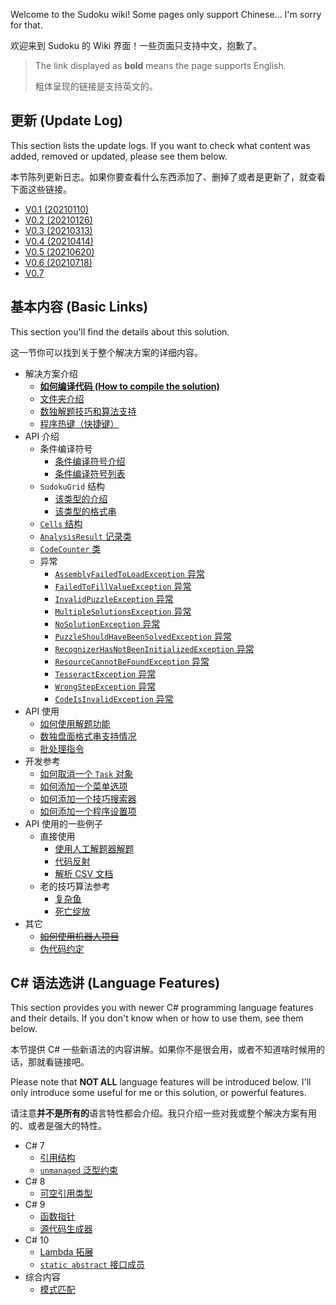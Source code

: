Welcome to the Sudoku wiki! Some pages only support Chinese... I'm sorry for that.

欢迎来到 Sudoku 的 Wiki 界面！一些页面只支持中文，抱歉了。

> The link displayed as **bold** means the page supports English.
>
> 粗体呈现的链接是支持英文的。



## 更新 (Update Log)

This section lists the update logs. If you want to check what content was added, removed or updated, please see them below.

本节陈列更新日志。如果你要查看什么东西添加了、删掉了或者是更新了，就查看下面这些链接。

* [V0.1 (20210110)](version/Version-0.1)
* [V0.2 (20210126)](version/Version-0.2)
* [V0.3 (20210313)](version/Version-0.3)
* [V0.4 (20210414)](version/Version-0.4)
* [V0.5 (20210620)](version/Version-0.5)
* [V0.6 (20210718)](version/Version-0.6)
* [V0.7](version/Version-0.7)



## 基本内容 (Basic Links)

This section you'll find the details about this solution.

这一节你可以找到关于整个解决方案的详细内容。

* 解决方案介绍
  * [**如何编译代码 (How to compile the solution)**](how-to/How-To-Compile-The-Solution)
  * [文件夹介绍](Introduction-Of-All-Folders)
  * [数独解题技巧和算法支持](Technique-Supports)
  * [程序热键（快捷键）](Program-Hotkeys)
* API 介绍
  * 条件编译符号
    * [条件编译符号介绍](conditional-compilation-symbols/Introduction-About-Conditional-Compilation-Symbols)
    * [条件编译符号列表](conditional-compilation-symbols/List-Of-Conditional-Compilation-Symbols)
  * `SudokuGrid` 结构
    * [该类型的介绍](types/structs/How-To-Use-Struct-SudokuGrid)
    * [该类型的格式串](types/structs/Formats-Of-SudokuGrid)
  * [`Cells` 结构](types/structs/How-To-Use-Struct-Cells)
  * [`AnalysisResult` 记录类](types/classes/How-To-Use-Record-Class-AnalysisResult)
  * [`CodeCounter` 类](types/classes/How-To-Use-Class-CodeCounter)
  * 异常
    * [`AssemblyFailedToLoadException` 异常](types/exceptions/Exception-AssemblyFailedToLoadException)
    * [`FailedToFillValueException` 异常](types/exceptions/Exception-FailedToFillValueException)
    * [`InvalidPuzzleException` 异常](types/exceptions/Exception-InvalidPuzzleException)
    * [`MultipleSolutionsException` 异常](types/exceptions/Exception-MultipleSolutionsException)
    * [`NoSolutionException` 异常](types/exceptions/Exception-NoSolutionException)
    * [`PuzzleShouldHaveBeenSolvedException` 异常](types/exceptions/Exception-PuzzleShouldHaveBeenSolvedException)
    * [`RecognizerHasNotBeenInitializedException` 异常](types/exceptions/Exception-RecognizerHasNotBeenInitializedException)
    * [`ResourceCannotBeFoundException` 异常](types/exceptions/Exception-ResourceCannotBeFoundException)
    * [`TesseractException` 异常](types/exceptions/Exception-TesseractException)
    * [`WrongStepException` 异常](types/exceptions/Exception-WrongStepException)
    * [`CodeIsInvalidException` 异常](types/exceptions/Exception-CodeIsInvalidException)
* API 使用
  * [如何使用解题功能](how-to/How-To-Use-Code-To-Solve-Sudokus)
  * [数独盘面格式串支持情况](how-to/Sudoku-Grid-Format-Supports)
  * [批处理指令](how-to/Batch-Commands)
* 开发参考
  * [如何取消一个 `Task` 对象](how-to/How-To-Cancel-A-Task)
  * [如何添加一个菜单选项](how-to/How-To-Add-A-Menu-Item)
  * [如何添加一个技巧搜索器](how-to/How-To-Add-A-Technique-Searcher)
  * [如何添加一个程序设置项](how-to/How-To-Add-A-Preference-Item)
* API 使用的一些例子
  * 直接使用
    * [使用人工解题器解题](examples/Solve-Sudoku-Using-Manual-Solver)
    * [代码反射](examples/Get-Code-Reflection)
    * [解析 CSV 文档](examples/Parse-CSV-Document)
  * 老的技巧算法参考
    * [复杂鱼](technique-algorithm-ref/Old-Algorithm-Complex-Fish)
    * [死亡绽放](technique-algorithm-ref/Old-Algorithm-Death-Blossom)
* 其它
  * ~~[如何使用机器人项目](how-to/How-To-Compile-Bot-Projects)~~
  * [伪代码约定](miscellaneous/Pseudo-Code-Convention)



## C# 语法选讲 (Language Features)

This section provides you with newer C# programming language features and their details. If you don't know when or how to use them, see them below.

本节提供 C# 一些新语法的内容讲解。如果你不是很会用，或者不知道啥时候用的话，那就看链接吧。

Please note that **NOT ALL** language features will be introduced below. I'll only introduce some useful for me or this solution, or powerful features.

请注意**并不是所有的**语言特性都会介绍。我只介绍一些对我或整个解决方案有用的、或者是强大的特性。

* C# 7
  * [引用结构](language-ref/Ref-Struct)
  * [`unmanaged` 泛型约束](language-ref/Unmanaged-Generic-Type-Constraint)
* C# 8
  * [可空引用类型](language-ref/Nullable-Reference-Types)
* C# 9
  * [函数指针](language-ref/Function-Pointer)
  * [源代码生成器](language-ref/Source-Generator)
* C# 10
  * [Lambda 拓展](language-ref/Extended-Lambdas)
  * [`static abstract` 接口成员](language-ref/Static-Abstracts-In-Interfaces)
* 综合内容
  * [模式匹配](language-ref/Pattern-Matching)